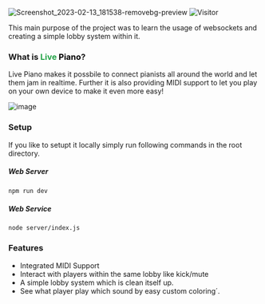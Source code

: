 ![Screenshot_2023-02-13_181538-removebg-preview](https://user-images.githubusercontent.com/96989243/218527982-4e0b0ebc-5790-46e3-99c8-9f3e1a08bf3e.png)
![Visitor](https://visitor-badge.laobi.icu/badge?page_id=aLaskevic.Live-Piano)

This main purpose of the project was to learn the usage of websockets and creating a simple lobby system within it.
### What is <span style='color:#25a448;'>Live</span> <span style='color:black;'>Piano</span>?
Live Piano makes it possbile to connect pianists all around the world and let them jam in realtime. Further it is also providing MIDI support to let you play on your own device to make it even more easy!

![image](https://user-images.githubusercontent.com/96989243/218526713-e9ecac43-817c-4aa8-8dba-a1f1bdeebc01.png)


### Setup
If you like to setupt it locally simply run following commands in the root directory.
##### Web Server
```xml
npm run dev
```
##### Web Service
```
node server/index.js
```

### Features
- Integrated MIDI Support
- Interact with players within the same lobby like kick/mute
- A simple lobby system which is clean itself up.
- See what player play which sound by easy custom coloring´.
